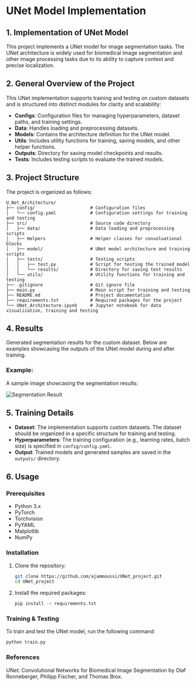 # UNet Model Implementation

## 1. Implementation of UNet Model
This project implements a UNet model for image segmentation tasks. The UNet architecture is widely used for biomedical image segmentation and other image processing tasks due to its ability to capture context and precise localization.

## 2. General Overview of the Project
This UNet implementation supports training and testing on custom datasets and is structured into distinct modules for clarity and scalability:

- **Configs**: Configuration files for managing hyperparameters, dataset paths, and training settings.
- **Data**: Handles loading and preprocessing datasets.
- **Models**: Contains the architecture definition for the UNet model.
- **Utils**: Includes utility functions for training, saving models, and other helper functions.
- **Outputs**: Directory for saving model checkpoints and results.
- **Tests**: Includes testing scripts to evaluate the trained models.

## 3. Project Structure
The project is organized as follows:

    U_Net_Architecture/
    ├── config/                     # Configuration files
    │   └── config.yaml             # Configuration settings for training and testing
    ├── src/                        # Source code directory
    │   ├── data/                   # Data loading and preprocessing scripts
    │   ├── Helpers                 # Helper classes for convoluational blocks
    │   ├── model/                  # UNet model architecture and training scripts
    │   ├── tests/                  # Testing scripts
    │   │   ├── test.py             # Script for testing the trained model
    │   │   └── results/            # Directory for saving test results
    │   └── utils/                  # Utility functions for training and testing
    ├── .gitignore                  # Git ignore file
    ├── main.py                     # Main script for training and testing
    ├── README.md                   # Project documentation
    ├── requirements.txt            # Required packages for the project
    └── UNet_Architecture.ipynb     # Jupyter notebook for data visualization, training and testing
    
## 4. Results
Generated segmentation results for the custom dataset. Below are examples showcasing the outputs of the UNet model during and after training.

### Example:
A sample image showcasing the segmentation results:

![Segmentation Result](outputs/sample_result.png)

## 5. Training Details
- **Dataset**: The implementation supports custom datasets. The dataset should be organized in a specific structure for training and testing.
- **Hyperparameters**: The training configuration (e.g., learning rates, batch size) is specified in `config/config.yaml`.
- **Output**: Trained models and generated samples are saved in the `outputs/` directory.

## 6. Usage

### Prerequisites
- Python 3.x
- PyTorch
- Torchvision
- PyYAML
- Matplotlib
- NumPy


### Installation
1. Clone the repository:
   ```bash
   git clone https://github.com/ajammoussi/UNet_project.git
   cd UNet_project
    ```
2. Install the required packages:
    ```bash
   pip install -r requirements.txt
   ```
### Training & Testing
To train and test the UNet model, run the following command:
   ```bash
   python train.py
   ```

### References
UNet: Convolutional Networks for Biomedical Image Segmentation by Olaf Ronneberger, Philipp Fischer, and Thomas Brox.
